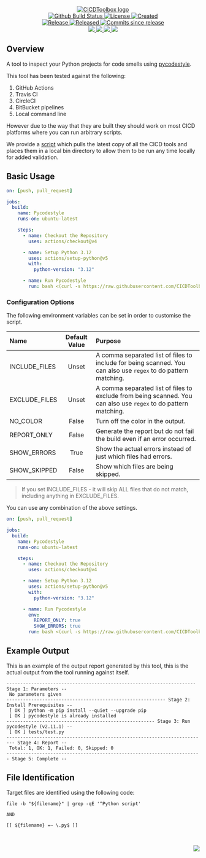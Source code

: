 <!-- markdownlint-disable -->
<p align="center">
    <a href="https://github.com/CICDToolbox/">
        <img src="https://cdn.wolfsoftware.com/assets/images/github/organisations/cicdtoolbox/black-and-white-circle-256.png" alt="CICDToolbox logo" />
    </a>
    <br />
    <a href="https://github.com/CICDToolbox/pycodestyle/actions/workflows/cicd.yml">
        <img src="https://img.shields.io/github/actions/workflow/status/CICDToolbox/pycodestyle/cicd.yml?branch=master&label=build%20status&style=for-the-badge" alt="Github Build Status" />
    </a>
    <a href="https://github.com/CICDToolbox/pycodestyle/blob/master/LICENSE.md">
        <img src="https://img.shields.io/github/license/CICDToolbox/pycodestyle?color=blue&label=License&style=for-the-badge" alt="License">
    </a>
    <a href="https://github.com/CICDToolbox/pycodestyle">
        <img src="https://img.shields.io/github/created-at/CICDToolbox/pycodestyle?color=blue&label=Created&style=for-the-badge" alt="Created">
    </a>
    <br />
    <a href="https://github.com/CICDToolbox/pycodestyle/releases/latest">
        <img src="https://img.shields.io/github/v/release/CICDToolbox/pycodestyle?color=blue&label=Latest%20Release&style=for-the-badge" alt="Release">
    </a>
    <a href="https://github.com/CICDToolbox/pycodestyle/releases/latest">
        <img src="https://img.shields.io/github/release-date/CICDToolbox/pycodestyle?color=blue&label=Released&style=for-the-badge" alt="Released">
    </a>
    <a href="https://github.com/CICDToolbox/pycodestyle/releases/latest">
        <img src="https://img.shields.io/github/commits-since/CICDToolbox/pycodestyle/latest.svg?color=blue&style=for-the-badge" alt="Commits since release">
    </a>
    <br />
    <a href="https://github.com/CICDToolbox/pycodestyle/blob/master/.github/CODE_OF_CONDUCT.md">
        <img src="https://img.shields.io/badge/Code%20of%20Conduct-blue?style=for-the-badge" />
    </a>
    <a href="https://github.com/CICDToolbox/pycodestyle/blob/master/.github/CONTRIBUTING.md">
        <img src="https://img.shields.io/badge/Contributing-blue?style=for-the-badge" />
    </a>
    <a href="https://github.com/CICDToolbox/pycodestyle/blob/master/.github/SECURITY.md">
        <img src="https://img.shields.io/badge/Report%20Security%20Concern-blue?style=for-the-badge" />
    </a>
    <a href="https://github.com/CICDToolbox/pycodestyle/issues">
        <img src="https://img.shields.io/badge/Get%20Support-blue?style=for-the-badge" />
    </a>
</p>

## Overview

A tool to inspect your Python projects for code smells using [pycodestyle](https://pypi.org/project/pycodestyle/).

This tool has been tested against the following:

1. GitHub Actions
2. Travis CI
3. CircleCI
4. BitBucket pipelines
5. Local command line

However due to the way that they are built they should work on most CICD platforms where you can run arbitrary scripts.

We provide a [script](https://github.com/CICDToolbox/get-all-tools) which pulls the latest copy of all the CICD tools and
places them in a local bin directory to allow them to be run any time locally for added validation.

## Basic Usage

```yml
on: [push, pull_request]

jobs:
  build:
    name: Pycodestyle
    runs-on: ubuntu-latest

    steps:
      - name: Checkout the Repository
        uses: actions/checkout@v4

      - name: Setup Python 3.12 
        uses: actions/setup-python@v5
        with:
          python-version: "3.12"

      - name: Run Pycodestyle
        run: bash <(curl -s https://raw.githubusercontent.com/CICDToolbox/pycodestyle/master/pipeline.sh)
```

### Configuration Options

The following environment variables can be set in order to customise the script.

| Name          | Default Value | Purpose                                                                                                         |
| :------------ | :-----------: | :-------------------------------------------------------------------------------------------------------------- |
| INCLUDE_FILES |     Unset     | A comma separated list of files to include for being scanned. You can also use `regex` to do pattern matching.  |
| EXCLUDE_FILES |     Unset     | A comma separated list of files to exclude from being scanned. You can also use `regex` to do pattern matching. |
| NO_COLOR      |     False     | Turn off the color in the output.                                                                               |
| REPORT_ONLY   |     False     | Generate the report but do not fail the build even if an error occurred.                                        |
| SHOW_ERRORS   |     True      | Show the actual errors instead of just which files had errors.                                                  |
| SHOW_SKIPPED  |     False     | Show which files are being skipped.                                                                             |

> If you set INCLUDE_FILES - it will skip ALL files that do not match, including anything in EXCLUDE_FILES.

You can use any combination of the above settings.

```yml
on: [push, pull_request]

jobs:
  build:
    name: Pycodestyle
    runs-on: ubuntu-latest

    steps:
      - name: Checkout the Repository
        uses: actions/checkout@v4

      - name: Setup Python 3.12 
        uses: actions/setup-python@v5
        with:
          python-version: "3.12"

      - name: Run Pycodestyle
        env:
          REPORT_ONLY: true
          SHOW_ERRORS: true
        run: bash <(curl -s https://raw.githubusercontent.com/CICDToolbox/pycodestyle/master/pipeline.sh)
```

## Example Output

This is an example of the output report generated by this tool, this is the actual output from the tool running against itself.

```
--------------------------------------------------------------------- Stage 1: Parameters --
 No parameters given
---------------------------------------------------------- Stage 2: Install Prerequisites --
 [ OK ] python -m pip install --quiet --upgrade pip
 [ OK ] pycodestyle is already installed
------------------------------------------------------ Stage 3: Run pycodestyle (v2.11.1) --
 [ OK ] tests/test.py
------------------------------------------------------------------------- Stage 4: Report --
 Total: 1, OK: 1, Failed: 0, Skipped: 0
----------------------------------------------------------------------- Stage 5: Complete --
```

## File Identification

Target files are identified using the following code:

```shell
file -b "${filename}" | grep -qE '^Python script'

AND

[[ ${filename} =~ \.py$ ]]

```

<br />
<p align="right"><a href="https://wolfsoftware.com/"><img src="https://img.shields.io/badge/Created%20by%20Wolf%20on%20behalf%20of%20Wolf%20Software-blue?style=for-the-badge" /></a></p>
